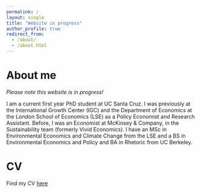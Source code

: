 ```yaml
---
permalink: /
layout: single
title: "Website in progress"
author_profile: true
redirect_from: 
  - /about/
  - /about.html
---
```


About me
======
*Please note this website is in progress!* 

I am a current first year PhD student at UC Santa Cruz. I was previously at the International Growth Center (IGC) and the Department of Economics at the London School of Economics (LSE) as a Policy Economist and Research Assistant. Before, I was an Economist at McKinsey & Company, in the Sustainability team (formerly Vivid Economics). I have an MSc in Environmental Economics and Climate Change from the LSE and a BS in Environmental Economics and Policy and BA in Rhetoric from UC Berkeley.

CV 
=====
Find my CV [here](https://github.com/allegra-saggese-econ/allegra-saggese-econ.github.io/files/Saggese_CV_2025.pdf)
